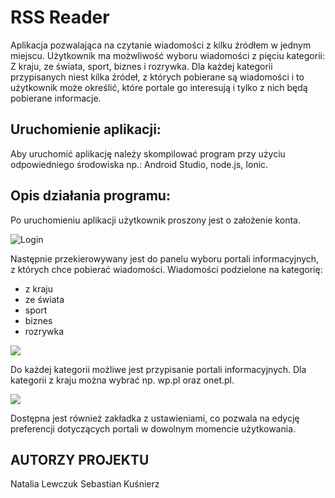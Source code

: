 # RSS Reader
Aplikacja pozwalająca na czytanie wiadomości z kilku źródłem w jednym miejscu. Użytkownik ma możwliwość wyboru wiadomości z pięciu kategorii: Z kraju, ze świata, sport, biznes i rozrywka. Dla każdej kategorii przypisanych niest kilka źródeł, z których pobierane są wiadomości i to użytkownik może określić, które portale go interesują i tylko z nich będą pobierane informacje.

## Uruchomienie aplikacji:

Aby uruchomić aplikację należy skompilować program przy użyciu odpowiedniego środowiska np.: Android Studio, node.js, Ionic.



## Opis działania programu:
Po uruchomieniu aplikacji użytkownik proszony jest o założenie konta. 

![Login](http://sklep213251.shoparena.pl/upload/projekt/2.png)

Następnie przekierowywany jest do panelu wyboru portali informacyjnych, z których chce pobierać wiadomości.
Wiadomości podzielone na kategorię:
- z kraju
- ze świata
- sport
- biznes
- rozrywka

![](http://sklep213251.shoparena.pl/upload/projekt/4.png)

Do każdej kategorii możliwe jest przypisanie portali informacyjnych. Dla kategorii z kraju można wybrać np. wp.pl oraz onet.pl. 


![](http://sklep213251.shoparena.pl/upload/projekt/6.png)

Dostępna jest również zakładka z ustawieniami, co pozwala na edycję preferencji dotyczących portali w dowolnym momencie użytkowania.

## AUTORZY PROJEKTU
Natalia Lewczuk
Sebastian Kuśnierz
